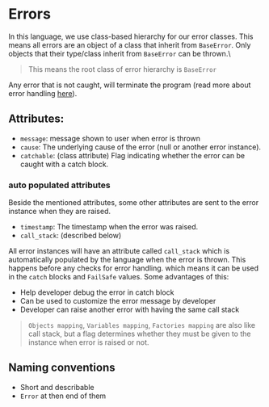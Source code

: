 # Errors

In this language, we use class-based hierarchy for our error classes. This means all errors are an object of a class that inherit from `BaseError`. Only objects that their type/class inherit from `BaseError` can be thrown.\

> This means the root class of error hierarchy is `BaseError`

Any error that is not caught, will terminate the program (read more about error handling [here](/docs/Principals/Error-Handling.md)).



## Attributes:

  - `message`: message shown to user when error is thrown
  - `cause`: The underlying cause of the error (null or another error instance).
  - `catchable`: (class attribute) Flag indicating whether the error can be caught with a catch block.


### auto populated attributes
Beside the mentioned attributes, some other attributes are sent to the error instance when they are raised.

  - `timestamp`: The timestamp when the error was raised.
  - `call_stack`: (described below)

All error instances will have an attribute called `call_stack` which is automatically populated by the language when the error is thrown.
This happens before any checks for error handling. which means it can be used in the `catch` blocks and `FailSafe` values.
Some advantages of this:
  - Help developer debug the error in catch block
  - Can be used to customize the error message by developer
  - Developer can raise another error with having the same call stack

> `Objects mapping`, `Variables mapping`, `Factories mapping` are also like call stack, but a flag determines whether they must be given to the instance when error is raised or not.



## Naming conventions
  - Short and describable
  - `Error` at then end of them



